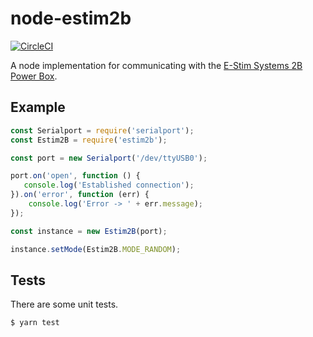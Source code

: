 # node-estim2b

[![CircleCI](https://circleci.com/gh/heavyrubberslave/node-estim2b.svg?style=svg)](https://circleci.com/gh/heavyrubberslave/node-estim2b)

A node implementation for communicating with the 
[E-Stim Systems 2B Power Box](https://store.e-stim.co.uk/index.php?main_page=product_info&cPath=23_24&products_id=17). 

## Example

```js
const Serialport = require('serialport');
const Estim2B = require('estim2b');

const port = new Serialport('/dev/ttyUSB0');

port.on('open', function () {
   console.log('Established connection');
}).on('error', function (err) {
    console.log('Error -> ' + err.message);
});

const instance = new Estim2B(port);

instance.setMode(Estim2B.MODE_RANDOM);
```

## Tests
There are some unit tests.

```bash
$ yarn test
```
